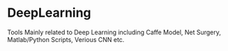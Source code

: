# DeepLearning
Tools Mainly related to Deep Learning including Caffe Model, Net Surgery, Matlab/Python Scripts, Verious CNN etc.
